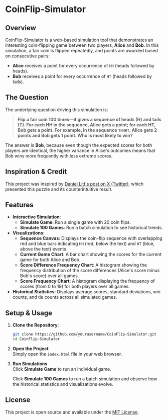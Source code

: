 # CoinFlip-Simulator

## Overview
CoinFlip-Simulator is a web-based simulation tool that demonstrates an interesting coin-flipping game between two players, **Alice** and **Bob**. In this simulation, a fair coin is flipped repeatedly, and points are awarded based on consecutive pairs:
- **Alice** receives a point for every occurrence of `HH` (heads followed by heads).
- **Bob** receives a point for every occurrence of `HT` (heads followed by tails).

## The Question
The underlying question driving this simulation is:

> **Flip a fair coin 100 times—it gives a sequence of heads (H) and tails (T). For each HH in the sequence, Alice gets a point; for each HT, Bob gets a point. For example, in the sequence `THHHT`, Alice gets 2 points and Bob gets 1 point. Who is most likely to win?**

The answer is **Bob**, because even though the expected scores for both players are identical, the higher variance in Alice's outcomes means that Bob wins more frequently with less extreme scores.

## Inspiration & Credit
This project was inspired by [Daniel Litt's post on X (Twitter)](https://x.com/littmath/status/1769044719034647001), which presented this puzzle and its counterintuitive result.

## Features
- **Interactive Simulation**:
  - **Simulate Game**: Run a single game with 20 coin flips.
  - **Simulate 100 Games**: Run a batch simulation to see historical trends.
- **Visualizations**:
  - **Sequence Canvas**: Displays the coin-flip sequence with overlapping red and blue bars indicating `HH` (red, below the text) and `HT` (blue, above the text) events.
  - **Current Game Chart**: A bar chart showing the scores for the current game for both Alice and Bob.
  - **Score Difference Frequency Chart**: A histogram showing the frequency distribution of the score differences (Alice's score minus Bob's score) over all games.
  - **Score Frequency Chart**: A histogram displaying the frequency of scores (from 0 to 19) for both players over all games.
- **Historical Statistics**: Displays average scores, standard deviations, win counts, and tie counts across all simulated games.

## Setup & Usage
1. **Clone the Repository**:
   ```bash
   git clone https://github.com/yourusername/CoinFlip-Simulator.git
   cd CoinFlip-Simulator
   ```
2. **Open the Project**  
   Simply open the `index.html` file in your web browser.
3. **Run Simulations**  
   Click **Simulate Game** to run an individual game.

   Click **Simulate 100 Games** to run a batch simulation and observe how the historical statistics and visualizations evolve.

## License
This project is open source and available under the [MIT License](LICENSE).